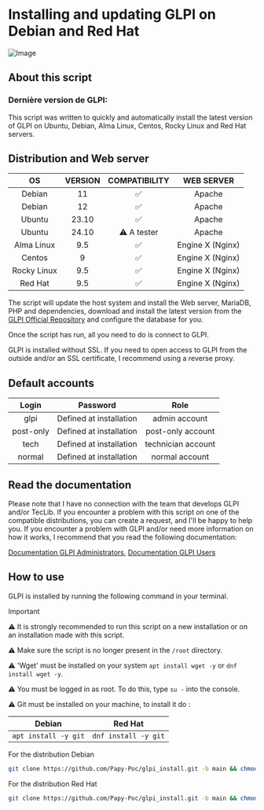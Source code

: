 # Installing and updating GLPI on Debian and Red Hat

 ![Image](https://glpi-project.org/wp-content/uploads/2022/01/hero-img-2.png)

## About this script

### Dernière version de GLPI: 

This script was written to quickly and automatically install the latest version of GLPI on Ubuntu, Debian, Alma Linux, Centos, Rocky Linux and Red Hat servers.

## Distribution and Web server

| OS | VERSION | COMPATIBILITY | WEB SERVER |
|:--:|:--:|:--:|:--:|
|Debian|11|✅|Apache|
|Debian|12|✅|Apache|
|Ubuntu|23.10|✅|Apache|
|Ubuntu|24.10|⚠️ A tester|Apache|
|Alma Linux|9.5|✅|Engine X (Nginx)|
|Centos|9|✅|Engine X (Nginx)|
|Rocky Linux|9.5|✅|Engine X (Nginx)|
|Red Hat|9.5|✅|Engine X (Nginx)|

The script will update the host system and install the Web server, MariaDB, PHP and dependencies, download and install the latest version from the [GLPI Official Repository](https://github.com/glpi-project/glpi) and configure the database for you.

Once the script has run, all you need to do is connect to GLPI.

GLPI is installed without SSL. If you need to open access to GLPI from the outside and/or an SSL certificate, I recommend using a reverse proxy.

## Default accounts

| Login | Password | Role |
|:--:|:--:|:--:|
|glpi|Defined at installation|admin account|
|post-only|Defined at installation|post-only account|
|tech|Defined at installation|technician account|
|normal|Defined at installation|normal account|

## Read the documentation

Please note that I have no connection with the team that develops GLPI and/or TecLib.
If you encounter a problem with this script on one of the compatible distributions, you can create a request, and I'll be happy to help you.
If you encounter a problem with GLPI and/or need more information on how it works, I recommend that you read the following documentation:

[Documentation GLPI Administrators](https://glpi-install.readthedocs.io/), [Documentation GLPI Users](https://glpi-user-documentation.readthedocs.io/)

## How to use

GLPI is installed by running the following command in your terminal.

>[!IMPORTANT]
>⚠️ It is strongly recommended to run this script on a new installation or on an installation made with this script.
>
>⚠️ Make sure the script is no longer present in the ``/root`` directory.
>
>⚠️ 'Wget' must be installed on your system ``apt install wget -y`` or ``dnf install wget -y``.
>
>⚠️ You must be logged in as root. To do this, type ```su -``` into the console.
>
>⚠️ Git must be installed on your machine, to install it do :
>
>| Debian | Red Hat |
>|:--:|:--:|
>| ```apt install -y git``` | ```dnf install -y git``` |

For the distribution Debian

```bash
git clone https://github.com/Papy-Poc/glpi_install.git -b main && chmod -R +x glpi_install && ./glpi_install/glpi-install.sh
```

For the distribution Red Hat

```bash
git clone https://github.com/Papy-Poc/glpi_install.git -b main && chmod -R +x glpi_install && ./glpi_install/glpi-install.sh
```
